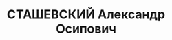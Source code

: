 ---
title: СТАШЕВСКИЙ Александр Осипович
description: "Род. 12(24).03.1889 в деревне Дуличи Минской губернии - умер 11.12.1938,\
  \ с 1920 член РКП(б) \n  Послужной список \n    в русской армии \n  1919 - 1920\
  \  на подпольной работе в Белоруссии \n  7.1920 -   в РККА \n  1921 - 9.1924  секретарь\
  \ ЦИК и СНК Белорусской ССР \n  14.5.1924 - 8.12.1925  член Ревизионной комиссии\
  \ КП(б) Белоруссии \n  1924 - 1926  председатель Исполнительного комитета Полоцкого\
  \ окружного Совета \n  1926 - 1928  народный комиссар внутренних дел Белорусской\
  \ ССР \n  1928 - 1931  народный комиссар юстиции Белорусской ССР \n  1928 - 1931\
  \  прокурор Белорусской ССР \n  16.2.1929 - 23.1.1932  член Центральной контрольной\
  \ комиссии КП(б) Белоруссии"
---